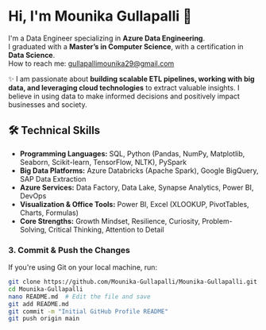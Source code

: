 # Hi, I'm Mounika Gullapalli 👋  

I'm a Data Engineer specializing in **Azure Data Engineering**.  
I graduated with a **Master’s in Computer Science**, with a certification in **Data Science**.  
How to reach me: gullapallimounika29@gmail.com  

✨ I am passionate about **building scalable ETL pipelines, working with big data, and leveraging cloud technologies** to extract valuable insights. I believe in using data to make informed decisions and positively impact businesses and society.  

## 🛠️ Technical Skills  

- **Programming Languages:** SQL, Python (Pandas, NumPy, Matplotlib, Seaborn, Scikit-learn, TensorFlow, NLTK), PySpark  
- **Big Data Platforms:** Azure Databricks (Apache Spark), Google BigQuery, SAP Data Extraction  
- **Azure Services:** Data Factory, Data Lake, Synapse Analytics, Power BI, DevOps  
- **Visualization & Office Tools:** Power BI, Excel (XLOOKUP, PivotTables, Charts, Formulas)  
- **Core Strengths:** Growth Mindset, Resilience, Curiosity, Problem-Solving, Critical Thinking, Attention to Detail  

### **3. Commit & Push the Changes**  
If you're using Git on your local machine, run:  

```bash
git clone https://github.com/Mounika-Gullapalli/Mounika-Gullapalli.git
cd Mounika-Gullapalli
nano README.md  # Edit the file and save
git add README.md
git commit -m "Initial GitHub Profile README"
git push origin main
